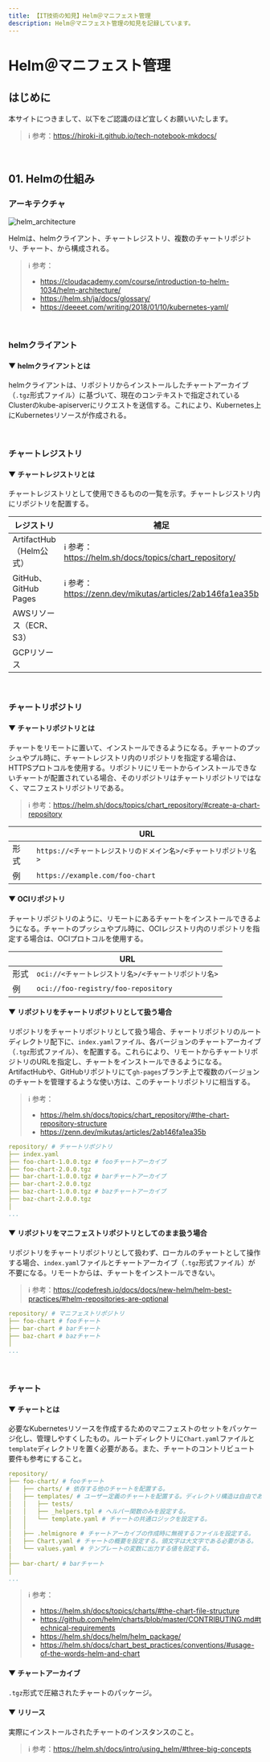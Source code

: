 ```yaml
---
title: 【IT技術の知見】Helm＠マニフェスト管理
description: Helm＠マニフェスト管理の知見を記録しています。
---
```


# Helm＠マニフェスト管理

## はじめに

本サイトにつきまして、以下をご認識のほど宜しくお願いいたします。

> ℹ️ 参考：https://hiroki-it.github.io/tech-notebook-mkdocs/

<br>

## 01. Helmの仕組み

### アーキテクチャ

![helm_architecture](https://raw.githubusercontent.com/hiroki-it/tech-notebook/master/images/helm_architecture.png)

Helmは、helmクライアント、チャートレジストリ、複数のチャートリポジトリ、チャート、から構成される。

> ℹ️ 参考：
>
> - https://cloudacademy.com/course/introduction-to-helm-1034/helm-architecture/
> - https://helm.sh/ja/docs/glossary/
> - https://deeeet.com/writing/2018/01/10/kubernetes-yaml/

<br>

### helmクライアント

#### ▼ helmクライアントとは

helmクライアントは、リポジトリからインストールしたチャートアーカイブ（```.tgz```形式ファイル）に基づいて、現在のコンテキストで指定されているClusterのkube-apiserverにリクエストを送信する。これにより、Kubernetes上にKubernetesリソースが作成される。

<br>

### チャートレジストリ

#### ▼ チャートレジストリとは

チャートレジストリとして使用できるものの一覧を示す。チャートレジストリ内にリポジトリを配置する。

| レジストリ                 | 補足                                                     |
|-----------------------|----------------------------------------------------------|
| ArtifactHub（Helm公式） | ℹ️ 参考：https://helm.sh/docs/topics/chart_repository/    |
| GitHub、GitHub Pages   | ℹ️ 参考：https://zenn.dev/mikutas/articles/2ab146fa1ea35b |
| AWSリソース（ECR、S3）       |                                                          |
| GCPリソース               |                                                          |


<br>

### チャートリポジトリ

#### ▼ チャートリポジトリとは

チャートをリモートに置いて、インストールできるようになる。チャートのプッシュやプル時に、チャートレジストリ内のリポジトリを指定する場合は、HTTPSプロトコルを使用する。リポジトリにリモートからインストールできないチャートが配置されている場合、そのリポジトリはチャートリポジトリではなく、マニフェストリポジトリである。

> ℹ️ 参考：https://helm.sh/docs/topics/chart_repository/#create-a-chart-repository

|      | URL                                            |
|------|------------------------------------------------|
| 形式 | ```https://<チャートレジストリのドメイン名>/<チャートリポジトリ名>``` |
| 例   | ```https://example.com/foo-chart```            |

#### ▼ OCIリポジトリ

チャートリポジトリのように、リモートにあるチャートをインストールできるようになる。チャートのプッシュやプル時に、OCIレジストリ内のリポジトリを指定する場合は、OCIプロトコルを使用する。

|      | URL                                     |
|------|-----------------------------------------|
| 形式 | ```oci://<チャートレジストリ名>/<チャートリポジトリ名>``` |
| 例   | ```oci://foo-registry/foo-repository``` |

#### ▼ リポジトリをチャートリポジトリとして扱う場合

リポジトリをチャートリポジトリとして扱う場合、チャートリポジトリのルートディレクトリ配下に、```index.yaml```ファイル、各バージョンのチャートアーカイブ（```.tgz```形式ファイル）、を配置する。これらにより、リモートからチャートリポジトリのURLを指定し、チャートをインストールできるようになる。ArtifactHubや、GitHubリポジトリにて```gh-pages```ブランチ上で複数のバージョンのチャートを管理するような使い方は、このチャートリポジトリに相当する。

> ℹ️ 参考：
>
> - https://helm.sh/docs/topics/chart_repository/#the-chart-repository-structure
> - https://zenn.dev/mikutas/articles/2ab146fa1ea35b

```yaml
repository/ # チャートリポジトリ
├── index.yaml
├── foo-chart-1.0.0.tgz # fooチャートアーカイブ
├── foo-chart-2.0.0.tgz 
├── bar-chart-1.0.0.tgz # barチャートアーカイブ
├── bar-chart-2.0.0.tgz
├── baz-chart-1.0.0.tgz # bazチャートアーカイブ
├── baz-chart-2.0.0.tgz
│
...
```

#### ▼ リポジトリをマニフェストリポジトリとしてのまま扱う場合

リポジトリをチャートリポジトリとして扱わず、ローカルのチャートとして操作する場合、```index.yaml```ファイルとチャートアーカイブ（```.tgz```形式ファイル）が不要になる。リモートからは、チャートをインストールできない。

> ℹ️ 参考：https://codefresh.io/docs/docs/new-helm/helm-best-practices/#helm-repositories-are-optional

```yaml
repository/ # マニフェストリポジトリ
├── foo-chart # fooチャート
├── bar-chart # barチャート
├── baz-chart # bazチャート
│
...
```

<br>

### チャート

#### ▼ チャートとは

必要なKubernetesリソースを作成するためのマニフェストのセットをパッケージ化し、管理しやすくしたもの。ルートディレクトリに```Chart.yaml```ファイルと```template```ディレクトリを置く必要がある。また、チャートのコントリビュート要件も参考にすること。

```yaml
repository/
├── foo-chart/ # fooチャート
│   ├── charts/ # 依存する他のチャートを配置する。
│   ├── templates/ # ユーザー定義のチャートを配置する。ディレクトリ構造は自由である。
│   │   ├── tests/
│   │   ├── _helpers.tpl # ヘルパー関数のみを設定する。
│   │   └── template.yaml # チャートの共通ロジックを設定する。
│   │
│   ├── .helmignore # チャートアーカイブの作成時に無視するファイルを設定する。
│   ├── Chart.yaml # チャートの概要を設定する。頭文字は大文字である必要がある。
│   └── values.yaml # テンプレートの変数に出力する値を設定する。
│
├── bar-chart/ # barチャート
│
...
```


> ℹ️ 参考：
>
> - https://helm.sh/docs/topics/charts/#the-chart-file-structure
> - https://github.com/helm/charts/blob/master/CONTRIBUTING.md#technical-requirements
> - https://helm.sh/docs/helm/helm_package/
> - https://helm.sh/docs/chart_best_practices/conventions/#usage-of-the-words-helm-and-chart


#### ▼ チャートアーカイブ

```.tgz```形式で圧縮されたチャートのパッケージ。

#### ▼ リリース

実際にインストールされたチャートのインスタンスのこと。

> ℹ️ 参考：https://helm.sh/docs/intro/using_helm/#three-big-concepts

<br>

